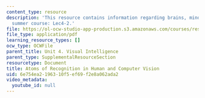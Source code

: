 ```yaml
---
content_type: resource
description: 'This resource contains information regarding brains, minds and machines
  summer course: Lec4-2.'
file: https://ol-ocw-studio-app-production.s3.amazonaws.com/courses/res-9-003-brains-minds-and-machines-summer-course-summer-2015/6e754ea2196310f5ef69f2e8a062ada2_MITRES_9_003SUM15_Lec4-2.pdf
file_type: application/pdf
learning_resource_types: []
ocw_type: OCWFile
parent_title: Unit 4. Visual Intelligence
parent_type: SupplementalResourceSection
resourcetype: Document
title: Atoms of Recognition in Human and Computer Vision
uid: 6e754ea2-1963-10f5-ef69-f2e8a062ada2
video_metadata:
  youtube_id: null
---
```

